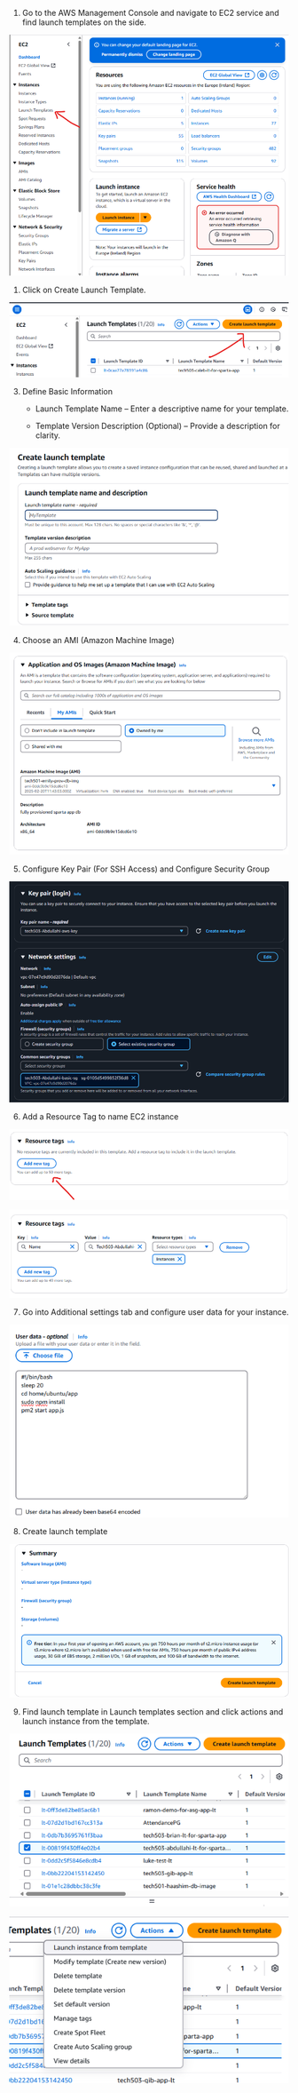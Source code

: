 1. Go to the AWS Management Console and navigate to EC2 service and find launch templates on the side.
   
![alt text](../../Pictures/Launch-template/LT-AMC.png)



1. Click on Create Launch Template.

![alt text](../../Pictures/Launch-template/lt-create.png)


3. Define Basic Information
   - Launch Template Name – Enter a descriptive name for your template.

   - Template Version Description (Optional) – Provide a description for clarity.

![alt text](../../Pictures/Launch-template/LT-name-des.png)

4. Choose an AMI (Amazon Machine Image)


![alt text](../../Pictures/Launch-template/lt-choose-ami.png)



5. Configure Key Pair (For SSH Access) and Configure Security Group

![alt text](../../Pictures/Create-Dashboard/aws-keypair-securitygroup.png)



6. Add a Resource Tag to name EC2 instance

![alt text](../../Pictures/Launch-template/lt-resource-tag.png)




![alt text](../../Pictures/Launch-template/lt-resource-tag-name.png)






7. Go into Additional settings tab and configure user data for your instance.


![alt text](../../Pictures/Launch-template/lt-user-data.png)





8. Create launch template 


![alt text](../../Pictures/Launch-template/lt-create-finish.png)



9. Find launch template in Launch templates section and click actions and launch instance from the template.

![alt text](../../Pictures/Launch-template/lt-find-action.png)


![alt text](../../Pictures/Launch-template/launch-instance-from-lt.png)

